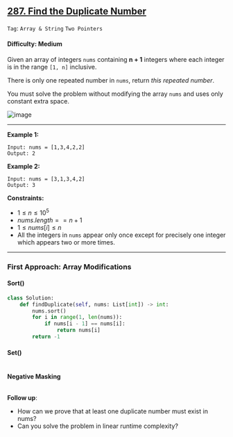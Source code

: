 ## [287. Find the Duplicate Number](https://leetcode.com/problems/find-the-duplicate-number)

```Tag```: ```Array & String``` ```Two Pointers```

#### Difficulty: Medium

Given an array of integers ```nums``` containing __n + 1__ integers where each integer is in the range ```[1, n]``` inclusive.

There is only one repeated number in ```nums```, return _this repeated number_.

You must solve the problem without modifying the array ```nums``` and uses only constant extra space.

![image](https://github.com/quananhle/Python/assets/35042430/485ee903-e230-41a4-8e8a-7929eca64bf1)

---

__Example 1:__
```
Input: nums = [1,3,4,2,2]
Output: 2
```

__Example 2:__
```
Input: nums = [3,1,3,4,2]
Output: 3
```

__Constraints:__

- $1 \le n \le 10^{5}$
- $nums.length == n + 1$
- $1 \le nums[i] \le n$
- All the integers in ```nums``` appear only once except for precisely one integer which appears two or more times.

---

### First Approach: Array Modifications

#### Sort()

```Python
class Solution:
    def findDuplicate(self, nums: List[int]) -> int:
        nums.sort()
        for i in range(1, len(nums)):
            if nums[i - 1] == nums[i]:
                return nums[i]
        return -1
```

#### Set()

```Python

```

#### Negative Masking

```Python

```

__Follow up__:

- How can we prove that at least one duplicate number must exist in nums?
- Can you solve the problem in linear runtime complexity?
